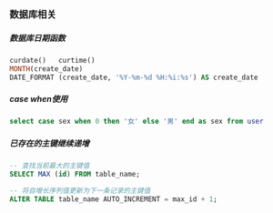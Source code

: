 ### 数据库相关

##### 数据库日期函数

```sql
curdate()   curtime()
MONTH(create_date)  
DATE_FORMAT (create_date, '%Y-%m-%d %H:%i:%s') AS create_date
```

##### case when使用

```sql
select case sex when 0 then '女' else '男' end as sex from user
```

##### 已存在的主键继续递增

```sql
-- 查找当前最大的主键值
SELECT MAX (id) FROM table_name;

-- 将自增长序列值更新为下一条记录的主键值
ALTER TABLE table_name AUTO_INCREMENT = max_id + 1;
```

